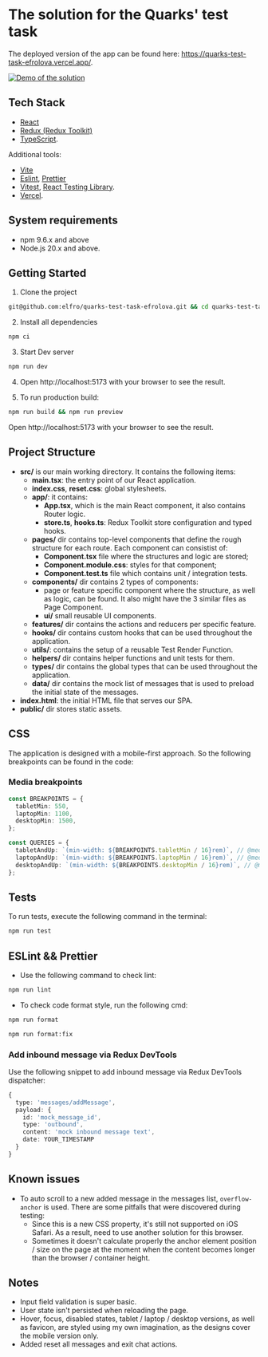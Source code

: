 # The solution for the Quarks' test task

The deployed version of the app can be found here: https://quarks-test-task-efrolova.vercel.app/.

[![Demo of the solution](https://img.youtube.com/vi/ffhTs-vLtYQ/0.jpg)](https://www.youtube.com/watch?v=ffhTs-vLtYQ)

## Tech Stack

- [React](https://react.dev)
- [Redux (Redux Toolkit)](https://redux-toolkit.js.org)
- [TypeScript](https://www.typescriptlang.org).

Additional tools:

- [Vite](https://vitejs.dev)
- [Eslint](https://eslint.org), [Prettier](https://prettier.io)
- [Vitest](https://vitest.dev), [React Testing Library](https://github.com/testing-library/react-testing-library).
- [Vercel](https://vercel.com).

## System requirements

- npm 9.6.x and above
- Node.js 20.x and above.

## Getting Started

1. Clone the project

```bash
git@github.com:elfro/quarks-test-task-efrolova.git && cd quarks-test-task-efrolova
```

2. Install all dependencies

```bash
npm ci
```

3. Start Dev server

```bash
npm run dev
```

4. Open http://localhost:5173 with your browser to see the result.

5. To run production build:

```bash
npm run build && npm run preview
```

Open http://localhost:5173 with your browser to see the result.

## Project Structure

- **src/** is our main working directory. It contains the following items:
  - **main.tsx**: the entry point of our React application.
  - **index.css**, **reset.css**: global stylesheets.
  - **app/**: it contains:
    - **App.tsx**, which is the main React component, it also contains Router logic.
    - **store.ts**, **hooks.ts**: Redux Toolkit store configuration and typed hooks.
  - **pages/** dir contains top-level components that define the rough structure for each route. Each component can consistist of:
    - **Component.tsx** file where the structures and logic are stored;
    - **Component.module.css**: styles for that component;
    - **Component.test.ts** file which contains unit / integration tests.
  - **components/** dir contains 2 types of components:
    - page or feature specific component where the structure, as well as logic, can be found. It also might have the 3 similar files as Page Component.
    - **ui/** small reusable UI components.
  - **features/** dir contains the actions and reducers per specific feature.
  - **hooks/** dir contains custom hooks that can be used throughout the application.
  - **utils/**: contains the setup of a reusable Test Render Function.
  - **helpers/** dir contains helper functions and unit tests for them.
  - **types/** dir contains the global types that can be used throughout the application.
  - **data/** dir contains the mock list of messages that is used to preload the initial state of the messages.
- **index.html**: the initial HTML file that serves our SPA.
- **public/** dir stores static assets.

## CSS

The application is designed with a mobile-first approach. So the following breakpoints can be found in the code:

### Media breakpoints

```ts
const BREAKPOINTS = {
  tabletMin: 550,
  laptopMin: 1100,
  desktopMin: 1500,
};

const QUERIES = {
  tabletAndUp: `(min-width: ${BREAKPOINTS.tabletMin / 16}rem)`, // @media (min-width: 34.375rem)
  laptopAndUp: `(min-width: ${BREAKPOINTS.laptopMin / 16}rem)`, // @media (min-width: 68.75rem)
  desktopAndUp: `(min-width: ${BREAKPOINTS.desktopMin / 16}rem)`, // @media (min-width: 93.75rem)
};
```

## Tests

To run tests, execute the following command in the terminal:

```bash
npm run test
```

## ESLint && Prettier

- Use the following command to check lint:

```bash
npm run lint
```

- To check code format style, run the following cmd:

```bash
npm run format

npm run format:fix
```

### Add inbound message via Redux DevTools

Use the following snippet to add inbound message via Redux DevTools dispatcher:

```ts
{
  type: 'messages/addMessage',
  payload: {
    id: 'mock_message_id',
    type: 'outbound',
    content: 'mock inbound message text',
    date: YOUR_TIMESTAMP
  }
}
```

## Known issues

- To auto scroll to a new added message in the messages list, `overflow-anchor` is used. There are some pitfalls that were discovered during testing:
  - Since this is a new CSS property, it's still not supported on iOS Safari. As a result, need to use another solution for this browser.
  - Sometimes it doesn't calculate properly the anchor element position / size on the page at the moment when the content becomes longer than the browser / container height.

## Notes

- Input field validation is super basic.
- User state isn't persisted when reloading the page.
- Hover, focus, disabled states, tablet / laptop / desktop versions, as well as favicon, are styled using my own imagination, as the designs cover the mobile version only.
- Added reset all messages and exit chat actions.
